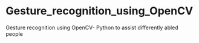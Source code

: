 # Gesture_recognition_using_OpenCV
Gesture recognition using OpenCV- Python to assist differently abled people

